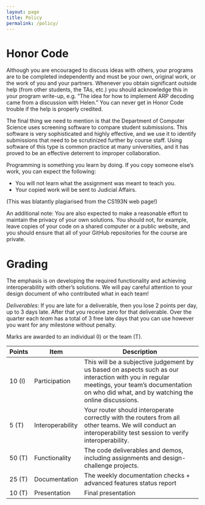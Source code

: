 ```yaml
---
layout: page
title: Policy
permalink: /policy/
---
```


# Honor Code

Although you are encouraged to discuss ideas with others, your programs are to be completed independently and must be your own, original work, or the work of you and your partners. Whenever you obtain significant outside help (from other students, the TAs, etc.) you should acknowledge this in your program write-up, e.g. “The idea for how to implement ARP decoding came from a discussion with Helen.” You can never get in Honor Code trouble if the help is properly credited.

The final thing we need to mention is that the Department of Computer Science uses screening software to compare student submissions. This software is very sophisticated and highly effective, and we use it to identify submissions that need to be scrutinized further by course staff. Using software of this type is common practice at many universities, and it has proved to be an effective deterrent to improper collaboration.

Programming is something you learn by doing. If you copy someone else’s work, you can expect the following:
* You will not learn what the assignment was meant to teach you.
* Your copied work will be sent to Judicial Affairs.

(This was blatantly plagiarised from the CS193N web page!)

An additional note: You are also expected to make a reasonable effort to maintain the privacy of your own solutions. You should not, for example, leave copies of your code on a shared computer or a public website, and you should ensure that all of your GitHub repositories for the course are private.

# Grading

The emphasis is on developing the required functionality and achieving interoperability with other’s solutions. We will pay careful attention to your design document of who contributed what in each team!

*Deliverables*: If you are late for a deliverable, then you lose 2 points per day, up to 3 days late. After that you receive zero for that deliverable.  Over the quarter each *team* has a total of 3 free late days that you can use however you want for any milestone without penalty.

Marks are awarded to an individual (I) or the team (T).

Points | Item               | Description
-------|--------------------|------------
10 (I) | Participation      | This will be a subjective judgement by us based on aspects such as our interaction with you in regular meetings, your team’s documentation on who did what, and by watching the online discussions.
5  (T) | Interoperability   | Your router should interoperate correctly with the routers from all other teams. We will conduct an interoperability test session to verify interoperability.
50 (T) | Functionality      | The code deliverables and demos, including assignments and design-challenge projects.
25 (T) | Documentation      | The weekly documentation checks + advanced features status report
10 (T) | Presentation       | Final presentation
